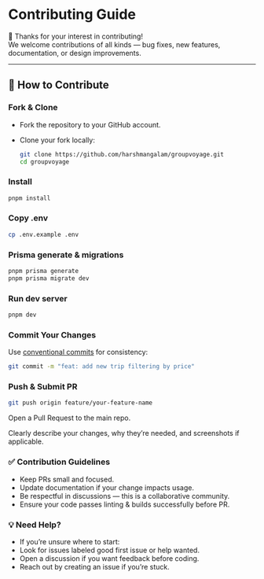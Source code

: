 # Contributing Guide

🎉 Thanks for your interest in contributing!  
We welcome contributions of all kinds — bug fixes, new features, documentation, or design improvements.

---

## 📌 How to Contribute

### Fork & Clone

- Fork the repository to your GitHub account.
- Clone your fork locally:

  ```bash
  git clone https://github.com/harshmangalam/groupvoyage.git
  cd groupvoyage

  ```

### Install

```bash
pnpm install
```

### Copy .env

```bash
cp .env.example .env
```

### Prisma generate & migrations

```bash
pnpm prisma generate
pnpm prisma migrate dev

```

### Run dev server

```bash
pnpm dev

```

### Commit Your Changes

Use [conventional commits](https://www.conventionalcommits.org/)
for consistency:

```bash
git commit -m "feat: add new trip filtering by price"
```

### Push & Submit PR

```bash
git push origin feature/your-feature-name

```

Open a Pull Request to the main repo.

Clearly describe your changes, why they’re needed, and screenshots if applicable.

### ✅ Contribution Guidelines

- Keep PRs small and focused.
- Update documentation if your change impacts usage.
- Be respectful in discussions — this is a collaborative community.
- Ensure your code passes linting & builds successfully before PR.

### 💡 Need Help?

- If you’re unsure where to start:
- Look for issues labeled good first issue or help wanted.
- Open a discussion if you want feedback before coding.
- Reach out by creating an issue if you’re stuck.
